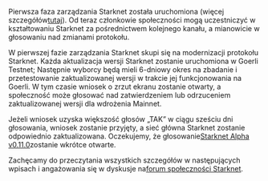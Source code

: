 Pierwsza faza zarządzania Starknet została uruchomiona (więcej szczegółów[tutaj](https://www.starknet.io/en/posts/governance/starknets-governance-first-phase)). Od teraz członkowie społeczności mogą uczestniczyć w kształtowaniu Starknet za pośrednictwem kolejnego kanału, a mianowicie w głosowaniu nad zmianami protokołu.

W pierwszej fazie zarządzania Starknet skupi się na modernizacji protokołu Starknet. Każda aktualizacja wersji Starknet zostanie uruchomiona w Goerli Testnet; Następnie wyborcy będą mieli 6-dniowy okres na zbadanie i przetestowanie zaktualizowanej wersji w trakcie jej funkcjonowania na Goerli. W tym czasie wniosek o zrzut ekranu zostanie otwarty, a społeczność może głosować nad zatwierdzeniem lub odrzuceniem zaktualizowanej wersji dla wdrożenia Mainnet.

Jeżeli wniosek uzyska większość głosów „TAK” w ciągu sześciu dni głosowania, wniosek zostanie przyjęty, a sieć główna Starknet zostanie odpowiednio zaktualizowana. Oczekujemy, że głosowanie[Starknet Alpha v0.11.0](https://docs.starknet.io/documentation/starknet_versions/upcoming_versions/#what_to_expect)zostanie wkrótce otwarte.

Zachęcamy do przeczytania wszystkich szczegółów w następujących wpisach i angażowania się w dyskusje na[forum społeczności Starknet](https://community.starknet.io/).